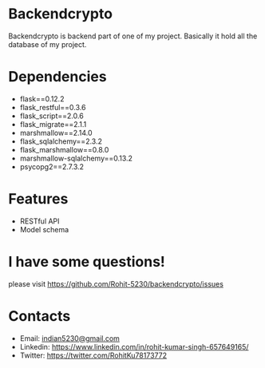 Backendcrypto
=
Backendcrypto is backend part of one of my project. Basically it hold all the database of my project. 

Dependencies
=
- flask==0.12.2
- flask_restful==0.3.6
- flask_script==2.0.6
- flask_migrate==2.1.1
- marshmallow==2.14.0
- flask_sqlalchemy==2.3.2
- flask_marshmallow==0.8.0
- marshmallow-sqlalchemy==0.13.2
- psycopg2==2.7.3.2

Features
=
- RESTful API 
- Model schema

I have some questions!
=
please visit https://github.com/Rohit-5230/backendcrypto/issues

Contacts
=
- Email: indian5230@gmail.com
- Linkedin: https://www.linkedin.com/in/rohit-kumar-singh-657649165/
- Twitter: https://twitter.com/RohitKu78173772

